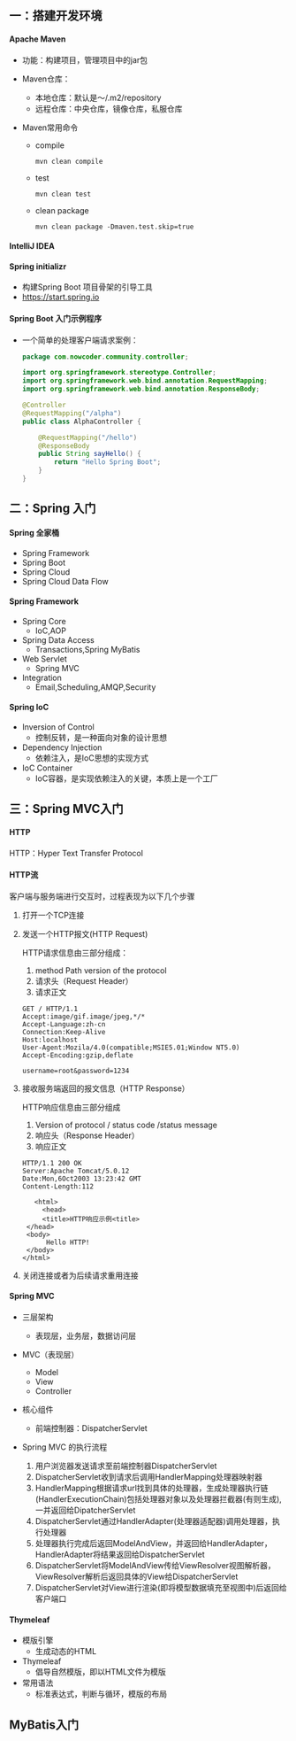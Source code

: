 

## 一：搭建开发环境

#### Apache Maven

- 功能：构建项目，管理项目中的jar包
- Maven仓库：
  - 本地仓库：默认是～/.m2/repository
  - 远程仓库：中央仓库，镜像仓库，私服仓库

- Maven常用命令

  - compile

    ```
    mvn clean compile
    ```

  - test

    ```
    mvn clean test
    ```

  - clean package

    ```
    mvn clean package -Dmaven.test.skip=true
    ```

#### IntelliJ IDEA

#### Spring initializr

- 构建Spring Boot 项目骨架的引导工具
- https://start.spring.io

#### Spring Boot 入门示例程序

- 一个简单的处理客户端请求案例：

  ```java
  package com.nowcoder.community.controller;
  
  import org.springframework.stereotype.Controller;
  import org.springframework.web.bind.annotation.RequestMapping;
  import org.springframework.web.bind.annotation.ResponseBody;
  
  @Controller
  @RequestMapping("/alpha")
  public class AlphaController {
  
      @RequestMapping("/hello")
      @ResponseBody
      public String sayHello() {
          return "Hello Spring Boot";
      }
  }
  ```

  

## 二：Spring 入门

#### Spring 全家桶

- Spring Framework
- Spring Boot
- Spring Cloud
- Spring Cloud Data Flow

#### Spring Framework

- Spring Core
  - IoC,AOP
- Spring Data Access
  - Transactions,Spring MyBatis
- Web Servlet
  - Spring MVC
- Integration
  - Email,Scheduling,AMQP,Security

#### Spring IoC

- Inversion of Control
  - 控制反转，是一种面向对象的设计思想
- Dependency Injection
  - 依赖注入，是IoC思想的实现方式
- IoC Container
  - IoC容器，是实现依赖注入的关键，本质上是一个工厂

 ## 三：Spring MVC入门

#### HTTP

HTTP：Hyper Text Transfer Protocol

#### HTTP流

客户端与服务端进行交互时，过程表现为以下几个步骤

1. 打开一个TCP连接

2. 发送一个HTTP报文(HTTP Request)

   HTTP请求信息由三部分组成：

   1. method  Path  version of the protocol
   2. 请求头（Request Header）
   3. 请求正文

   ```http
   GET / HTTP/1.1
   Accept:image/gif.image/jpeg,*/*
   Accept-Language:zh-cn
   Connection:Keep-Alive
   Host:localhost
   User-Agent:Mozila/4.0(compatible;MSIE5.01;Window NT5.0)
   Accept-Encoding:gzip,deflate
   
   username=root&password=1234
   ```

3. 接收服务端返回的报文信息（HTTP Response）

   HTTP响应信息由三部分组成

   1. Version of protocol / status code /status message
   2. 响应头（Response Header）
   3. 响应正文

   ```http
   HTTP/1.1 200 OK
   Server:Apache Tomcat/5.0.12
   Date:Mon,6Oct2003 13:23:42 GMT
   Content-Length:112
    
      <html>
        <head>
        <title>HTTP响应示例<title>
    </head>
    <body>
         Hello HTTP!
    </body>
   </html>
   ```

4. 关闭连接或者为后续请求重用连接

#### Spring MVC

- 三层架构
  - 表现层，业务层，数据访问层

- MVC（表现层）
  - Model
  - View
  - Controller
- 核心组件
  - 前端控制器：DispatcherServlet
- Spring MVC 的执行流程
  1. 用户浏览器发送请求至前端控制器DispatcherServlet
  2. DispatcherServlet收到请求后调用HandlerMapping处理器映射器
  3. HandlerMapping根据请求url找到具体的处理器，生成处理器执行链(HandlerExecutionChain)包括处理器对象以及处理器拦截器(有则生成),一并返回给DipatcherServlet
  4. DispatcherServlet通过HandlerAdapter(处理器适配器)调用处理器，执行处理器
  5. 处理器执行完成后返回ModelAndView，并返回给HandlerAdapter，HandlerAdapter将结果返回给DispatcherServlet
  6. DispatcherServlet将ModelAndView传给ViewResolver视图解析器，ViewResolver解析后返回具体的View给DispatcherServlet
  7. DispatcherServlet对View进行渲染(即将模型数据填充至视图中)后返回给客户端口

#### Thymeleaf

- 模版引擎
  - 生成动态的HTML
- Thymeleaf
  - 倡导自然模版，即以HTML文件为模版
- 常用语法
  - 标准表达式，判断与循环，模版的布局

## MyBatis入门

